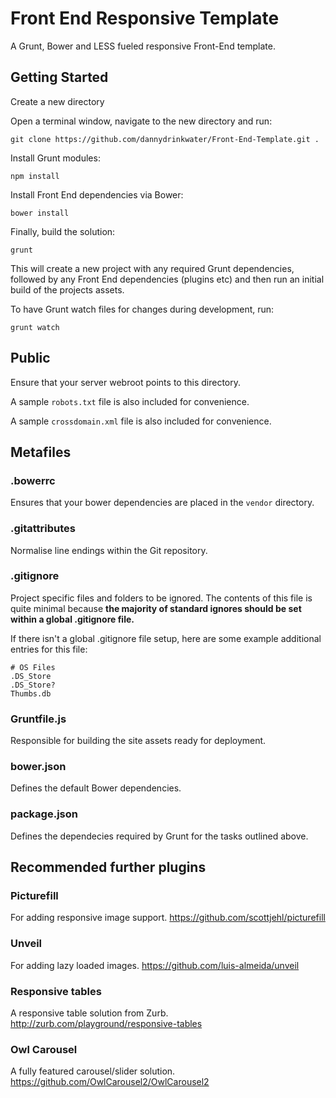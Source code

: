 # Front End Responsive Template

A Grunt, Bower and LESS fueled responsive Front-End template.

## Getting Started

Create a new directory

Open a terminal window, navigate to the new directory and run:

`git clone https://github.com/dannydrinkwater/Front-End-Template.git .`

Install Grunt modules:

`npm install`

Install Front End dependencies via Bower:

`bower install`

Finally, build the solution:

`grunt`

This will create a new project with any required Grunt dependencies, followed by any Front End dependencies (plugins etc) and then run an initial build of the projects assets.

To have Grunt watch files for changes during development, run:

`grunt watch`

## Public

Ensure that your server webroot points to this directory.

A sample `robots.txt` file is also included for convenience.

A sample `crossdomain.xml` file is also included for convenience.

## Metafiles

### .bowerrc

Ensures that your bower dependencies are placed in the `vendor` directory.

### .gitattributes

Normalise line endings within the Git repository.

### .gitignore

Project specific files and folders to be ignored. The contents of this file is quite minimal because **the majority of standard ignores should be set within a global .gitignore file.**

If there isn't a global .gitignore file setup, here are some example additional entries for this file:

	# OS Files
	.DS_Store
	.DS_Store?
	Thumbs.db

### Gruntfile.js

Responsible for building the site assets ready for deployment.

### bower.json

Defines the default Bower dependencies.

### package.json

Defines the dependecies required by Grunt for the tasks outlined above.

## Recommended further plugins

### Picturefill

For adding responsive image support.
https://github.com/scottjehl/picturefill

### Unveil

For adding lazy loaded images.
https://github.com/luis-almeida/unveil

### Responsive tables

A responsive table solution from Zurb.
http://zurb.com/playground/responsive-tables

### Owl Carousel

A fully featured carousel/slider solution.
https://github.com/OwlCarousel2/OwlCarousel2
